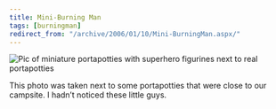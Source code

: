 ```yaml
---
title: Mini-Burning Man
tags: [burningman]
redirect_from: "/archive/2006/01/10/Mini-BurningMan.aspx/"
---
```


![Pic of miniature portapotties with superhero figurines next to real
portapotties](https://haacked.com/assets/images/PortOPotties.jpg)

This photo was taken next to some portapotties that were close to our
campsite. I hadn’t noticed these little guys.

